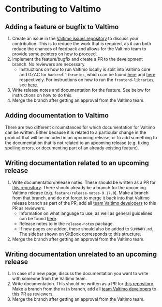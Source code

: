 # Contributing to Valtimo

## Adding a feature or bugfix to Valtimo

1. Create an issue in the [Valtimo issues repository](https://github.com/valtimo-platform/valtimo-issues) to discuss your contribution. This is to reduce the work that is required, as it can both reduce the chances of feedback and allows for the Valtimo team to provide some pointers
   on how to proceed.
2. Implement the feature/bugfix and create a PR to the development branch. No reviewers are necessary.
   * Instructions on how to run Valtimo locally is split into Valtimo core and GZAC for `backend-libraries`, which can be
   found [here](https://github.com/valtimo-platform/valtimo-backend-libraries/blob/main/app/valtimo-core/README.md) and [here](https://github.com/valtimo-platform/valtimo-backend-libraries/blob/main/app/gzac/README.md) respectively. For instructions on how to run the `frontend-libraries`, see [here](https://github.com/valtimo-platform/valtimo-frontend-libraries/blob/development/README.md).
3. Write release notes and documentation for the feature. See below for instructions on how to do this.
4. Merge the branch after getting an approval from the Valtimo team.

## Adding documentation to Valtimo

There are two different circumstances for which documentation for Valtimo can be written. Either because it is related
to a particular change in the product that will be included in an upcoming release, or to add something to the
documentation that is not related to an upcoming release (e.g. fixing spelling errors, or documenting part of an
already existing feature).

## Writing documentation related to an upcoming release

1. Write documentation/release notes. These should be written as a PR for
   [this repository](https://github.com/valtimo-platform/valtimo-documentation). There should already be a
   branch for the upcoming Valtimo release (e.g. `feature/release-notes-9.17.0`). Make a branch from that branch, and
   do not forget to merge it back into that Valtimo release branch as part of the PR, add all
   [team Valtimo developers](https://github.com/orgs/valtimo-platform/teams/valtimo-product-team/members) to this PR
   as reviewers.
   - Information on what language to use, as well as general guidelines can be found [here](STYLE-GUIDE.md).
   - Release notes to in the `release-notes` package.
   - If new pages are added, these should also be added to `SUMMARY.md`. The sidebar shown on GitBook corresponds to
      this structure.
2. Merge the branch after getting an approval from the Valtimo team.

## Writing documentation unrelated to an upcoming release

1. In case of a new page, discuss the documentation you want to write with someone from the Valtimo team.
2. Write documentation. This should be written as a PR for
   [this repository](https://github.com/valtimo-platform/valtimo-documentation). Make a branch from the `main` branch,
   add all [team Valtimo developers](https://github.com/orgs/valtimo-platform/teams/valtimo-product-team/members) to
   this PR as reviewers.
3. Merge the branch after getting an approval from the Valtimo team.
